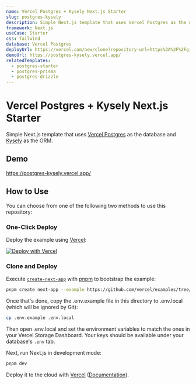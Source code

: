 ```yaml
---
name: Vercel Postgres + Kysely Next.js Starter
slug: postgres-kysely
description: Simple Next.js template that uses Vercel Postgres as the database and Kysely as the ORM.
framework: Next.js
useCase: Starter
css: Tailwind
database: Vercel Postgres
deployUrl: https://vercel.com/new/clone?repository-url=https%3A%2F%2Fgithub.com%2Fvercel%2Fexamples%2Ftree%2Fmain%2Fstorage%2Fpostgres-kysely&project-name=postgres-kysely&repository-name=postgres-kysely&demo-title=Vercel%20Postgres%20%2B%20Kysely%20Next.js%20Starter&demo-description=Simple%20Next.js%20template%20that%20uses%20Vercel%20Postgres%20as%20the%20database%20and%20Kysely%20as%20the%20ORM.&demo-url=https%3A%2F%2Fpostgres-kysely.vercel.app%2F&demo-image=https%3A%2F%2Fpostgres-kysely.vercel.app%2Fopengraph-image.png&stores=%5B%7B"type"%3A"postgres"%7D%5D
demoUrl: https://postgres-kysely.vercel.app/
relatedTemplates:
  - postgres-starter
  - postgres-prisma
  - postgres-drizzle
---
```


# Vercel Postgres + Kysely Next.js Starter

Simple Next.js template that uses [Vercel Postgres](https://vercel.com/postgres) as the database and [Kysely](https://kysely.dev/) as the ORM.

## Demo

https://postgres-kysely.vercel.app/

## How to Use

You can choose from one of the following two methods to use this repository:

### One-Click Deploy

Deploy the example using [Vercel](https://vercel.com?utm_source=github&utm_medium=readme&utm_campaign=vercel-examples):

[![Deploy with Vercel](https://vercel.com/button)](https://vercel.com/new/clone?repository-url=https%3A%2F%2Fgithub.com%2Fvercel%2Fexamples%2Ftree%2Fmain%2Fstorage%2Fpostgres-kysely&project-name=postgres-kysely&repository-name=postgres-kysely&demo-title=Vercel%20Postgres%20%2B%20Kysely%20Next.js%20Starter&demo-description=Simple%20Next.js%20template%20that%20uses%20Vercel%20Postgres%20as%20the%20database%20and%20Kysely%20as%20the%20ORM.&demo-url=https%3A%2F%2Fpostgres-kysely.vercel.app%2F&demo-image=https%3A%2F%2Fpostgres-kysely.vercel.app%2Fopengraph-image.png&stores=%5B%7B"type"%3A"postgres"%7D%5D)

### Clone and Deploy

Execute [`create-next-app`](https://github.com/vercel/next.js/tree/canary/packages/create-next-app) with [pnpm](https://pnpm.io/installation) to bootstrap the example:

```bash
pnpm create next-app --example https://github.com/vercel/examples/tree/main/storage/postgres-kysely
```

Once that's done, copy the .env.example file in this directory to .env.local (which will be ignored by Git):

```bash
cp .env.example .env.local
```

Then open .env.local and set the environment variables to match the ones in your Vercel Storage Dashboard. Your keys should be available under your database's `.env` tab.

Next, run Next.js in development mode:

```bash
pnpm dev
```

Deploy it to the cloud with [Vercel](https://vercel.com/new?utm_source=github&utm_medium=readme&utm_campaign=vercel-examples) ([Documentation](https://nextjs.org/docs/deployment)).
